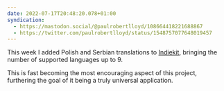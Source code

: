 ```yaml
---
date: 2022-07-17T20:48:20.078+01:00
syndication:
  - https://mastodon.social/@paulrobertlloyd/108664418221688867
  - https://twitter.com/paulrobertlloyd/status/1548757077648019457
---
```

This week I added Polish and Serbian translations to [Indiekit](https://getindiekit.com), bringing the number of supported languages up to 9. 

This is fast becoming the most encouraging aspect of this project, furthering the goal of it being a truly universal application.
